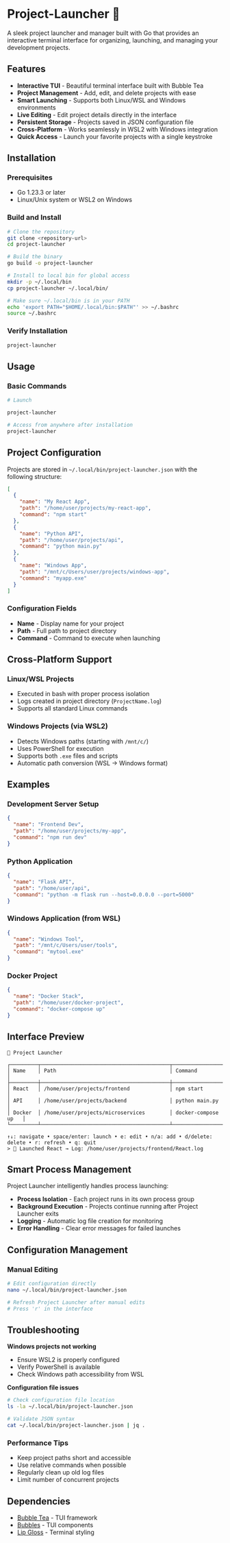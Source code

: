 # Project-Launcher 🚀

A sleek project launcher and manager built with Go that provides an interactive terminal interface for organizing, launching, and managing your development projects.

## Features

- **Interactive TUI** - Beautiful terminal interface built with Bubble Tea
- **Project Management** - Add, edit, and delete projects with ease
- **Smart Launching** - Supports both Linux/WSL and Windows environments
- **Live Editing** - Edit project details directly in the interface
- **Persistent Storage** - Projects saved in JSON configuration file
- **Cross-Platform** - Works seamlessly in WSL2 with Windows integration
- **Quick Access** - Launch your favorite projects with a single keystroke

## Installation

### Prerequisites

- Go 1.23.3 or later
- Linux/Unix system or WSL2 on Windows

### Build and Install

```bash
# Clone the repository
git clone <repository-url>
cd project-launcher

# Build the binary
go build -o project-launcher

# Install to local bin for global access
mkdir -p ~/.local/bin
cp project-launcher ~/.local/bin/

# Make sure ~/.local/bin is in your PATH
echo 'export PATH="$HOME/.local/bin:$PATH"' >> ~/.bashrc
source ~/.bashrc
```

### Verify Installation

```bash
project-launcher
```

## Usage

### Basic Commands

```bash
# Launch

project-launcher

# Access from anywhere after installation
project-launcher

```

## Project Configuration

Projects are stored in `~/.local/bin/project-launcher.json` with the following structure:

```json
[
  {
    "name": "My React App",
    "path": "/home/user/projects/my-react-app",
    "command": "npm start"
  },
  {
    "name": "Python API",
    "path": "/home/user/projects/api",
    "command": "python main.py"
  },
  {
    "name": "Windows App",
    "path": "/mnt/c/Users/user/projects/windows-app",
    "command": "myapp.exe"
  }
]
```

### Configuration Fields

- **Name** - Display name for your project
- **Path** - Full path to project directory
- **Command** - Command to execute when launching

## Cross-Platform Support

### Linux/WSL Projects
- Executed in bash with proper process isolation
- Logs created in project directory (`ProjectName.log`)
- Supports all standard Linux commands

### Windows Projects (via WSL2)
- Detects Windows paths (starting with `/mnt/c/`)
- Uses PowerShell for execution
- Supports both `.exe` files and scripts
- Automatic path conversion (WSL → Windows format)

## Examples

### Development Server Setup
```json
{
  "name": "Frontend Dev",
  "path": "/home/user/projects/my-app",
  "command": "npm run dev"
}
```

### Python Application
```json
{
  "name": "Flask API",
  "path": "/home/user/api",
  "command": "python -m flask run --host=0.0.0.0 --port=5000"
}
```

### Windows Application (from WSL)
```json
{
  "name": "Windows Tool",
  "path": "/mnt/c/Users/user/tools",
  "command": "mytool.exe"
}
```

### Docker Project
```json
{
  "name": "Docker Stack",
  "path": "/home/user/docker-project",
  "command": "docker-compose up"
}
```

## Interface Preview

```
🚀 Project Launcher

┌─────────┬──────────────────────────────────────────┬─────────────────────┐
│ Name    │ Path                                     │ Command             │
├─────────┼──────────────────────────────────────────┼─────────────────────┤
│ React   │ /home/user/projects/frontend             │ npm start           │
│ API     │ /home/user/projects/backend              │ python main.py      │
│ Docker  │ /home/user/projects/microservices        │ docker-compose up   │
└─────────┴──────────────────────────────────────────┴─────────────────────┘

↑↓: navigate • space/enter: launch • e: edit • n/a: add • d/delete: delete • r: refresh • q: quit
> 🚀 Launched React → Log: /home/user/projects/frontend/React.log
```

## Smart Process Management

Project Launcher intelligently handles process launching:

- **Process Isolation** - Each project runs in its own process group
- **Background Execution** - Projects continue running after Project Launcher exits
- **Logging** - Automatic log file creation for monitoring
- **Error Handling** - Clear error messages for failed launches

## Configuration Management

### Manual Editing
```bash
# Edit configuration directly
nano ~/.local/bin/project-launcher.json

# Refresh Project Launcher after manual edits
# Press 'r' in the interface
```

## Troubleshooting

**Windows projects not working**
- Ensure WSL2 is properly configured
- Verify PowerShell is available
- Check Windows path accessibility from WSL

**Configuration file issues**
```bash
# Check configuration file location
ls -la ~/.local/bin/project-launcher.json

# Validate JSON syntax
cat ~/.local/bin/project-launcher.json | jq .
```

### Performance Tips

- Keep project paths short and accessible
- Use relative commands when possible
- Regularly clean up old log files
- Limit number of concurrent projects

## Dependencies

- [Bubble Tea](https://github.com/charmbracelet/bubbletea) - TUI framework
- [Bubbles](https://github.com/charmbracelet/bubbles) - TUI components  
- [Lip Gloss](https://github.com/charmbracelet/lipgloss) - Terminal styling